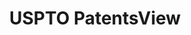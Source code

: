 ---
layout: default
bigquery: https://console.cloud.google.com/bigquery?p=patents-public-data&d=patentsview&page=dataset
citation: Attribution should be given to PatentsView for use, distribution, or derivative
  works.
code: https://github.com/CSSIP-AIR/PatentsView-Code-Snippets/
contributors: USPTO
cost: None
description: 'PatentsView includes US patent data including raw data (summaries, applications,
  pregrant applications), disambugations of inventors and assignees, and inventor
  gender estimates.  Also foreign priority data, # of figures and sheets, and government
  interest statements.'
documentation: https://patentsview.org/query/builder-faqs
last_edit: 04/05/2022, 15:28:41
location: https://patentsview.org/
maintained_by: USPTO
record_creation_timestamp: 12/2/2020 17:20:46
schema_fields:
- subgroup_id
- organization
- classification_level
- organization_id
- num
- exemplary
- ipc_class
- disamb_inventor_id_20180528
- level_two
- applicant_type
- subclass
- male_flag
- disamb_assignee_id_20191008
- type
- term_disclaimer
- number
- state_fips
- action_date
- field_id
- _102_date
- withdrawn
- latin_name
- disamb_assignee_id_20191231
- doctype
- text
- city
- term_grant
- disamb_assignee_id_20190312
- disamb_inventor_id_20171226
- disamb_inventor_id_20190312
- term_extension
- latitude
- country_transformed
- disamb_assignee_id_20200630
- section_id
- f371_date
- rel_id
- subcategory_id
- attribution_status
- citation_id
- country
- date
- disamb_inventor_id_20200331
- status
- category_id
- level_three
- disclaimer_date
- length
- name_first
- dependent
- lapse_of_patent
- designation
- group
- classification_data_source
- rawassignee_id
- num_sheets
- state
- deceased
- disamb_inventor_id_20170307
- variety
- classification_value
- main_group
- assignee_id
- reldocno
- doc_type
- disamb_inventor_id_20181127
- group_id
- disamb_inventor_id_20190820
- disamb_inventor_id_20170808
- disamb_assignee_id_20190820
- disamb_inventor_id_20200630
- level_one
- disamb_assignee_id_20181127
- rule_47
- disamb_inventor_id_20191008
- subsection_id
- subgroup
- subclass_id
- _371_date
- kind
- disamb_assignee_id_20200331
- county_fips
- uuid
- sequence
- abstract
- disamb_inventor_id_20201229
- location_id
- county
- application_id
- num_figures
- relkind
- id
- inventor_id
- male
- lawyer_id
- title
- gi_statement
- contract_award_number
- filename
- disamb_assignee_id_20200929
- ipc_version_indicator
- name_last
- series_code
- lname
- category
- rawinventor_id
- field_title
- publication_number
- disamb_inventor_id_20191231
- f102_date
- disamb_inventor_id_20171003
- sector_title
- name
- section
- latlong
- longitude
- disamb_inventor_id_20200929
- classification_status
- patent_id
- rawlocation_id
- role
- symbol_position
- mainclass_id
- fname
- num_claims
shortname: patentsview
tags:
- disambiguation
- United States
- gender
terms_of_use: Creative Commons Attribution 4.0 International License.
timeframe: 1963-1999
title: USPTO PatentsView
uuid: cf1780b1-e265-4e49-8d1d-83b9cfe0fd9a
---